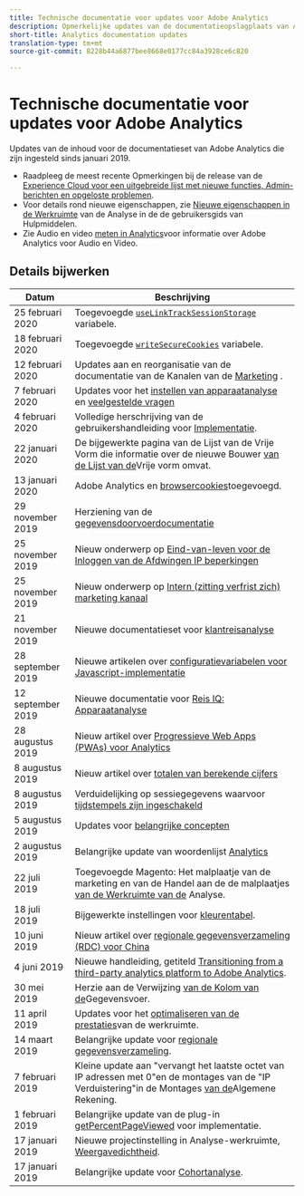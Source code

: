 ```yaml
---
title: Technische documentatie voor updates voor Adobe Analytics
description: Opmerkelijke updates van de documentatieopslagplaats van Adobe Analytics.
short-title: Analytics documentation updates
translation-type: tm+mt
source-git-commit: 8228b44a6877bee8668e0177cc84a3928ce6c820

---
```



# Technische documentatie voor updates voor Adobe Analytics

Updates van de inhoud voor de documentatieset van Adobe Analytics die zijn ingesteld sinds januari 2019.

* Raadpleeg de meest recente Opmerkingen bij de release van de [Experience Cloud voor een uitgebreide lijst met nieuwe functies, Admin-berichten en opgeloste problemen](https://docs.adobe.com/content/help/en/release-notes/experience-cloud/current.html).
* Voor details rond nieuwe eigenschappen, zie [Nieuwe eigenschappen in de Werkruimte](/help/analyze/analysis-workspace/new-features-in-analysis-workspace.md) van de Analyse in de de gebruikersgids van Hulpmiddelen.
* Zie Audio en video [meten in Analytics](https://docs.adobe.com/content/help/en/media-analytics/using/media-overview.html)voor informatie over Adobe Analytics voor Audio en Video.

## Details bijwerken

| Datum | Beschrijving |
|---|---|
| 25 februari 2020 | Toegevoegde [`useLinkTrackSessionStorage`](/help/implement/vars/config-vars/uselinktracksessionstorage.md) variabele. |
| 18 februari 2020 | Toegevoegde [`writeSecureCookies`](/help/implement/vars/config-vars/writesecurecookies.md) variabele. |
| 12 februari 2020 | Updates aan en reorganisatie van de documentatie van de Kanalen van de [Marketing](https://docs.adobe.com/content/help/en/analytics/components/marketing-channels/mc-get-started/c-getting-started-mchannel.html) . |
| 7 februari 2020 | Updates voor het [instellen van apparaatanalyse](../components/cda/cda-setup.md) en [veelgestelde vragen](../components/cda/cda-faq.md) |
| 4 februari 2020 | Volledige herschrijving van de gebruikershandleiding voor [Implementatie](../implement/home.md). |
| 22 januari 2020 | De bijgewerkte pagina van de Lijst van de Vrije Vorm die informatie over de nieuwe Bouwer [van de Lijst van de](/help/analyze/analysis-workspace/visualizations/freeform-table.md)Vrije vorm omvat. |
| 13 januari 2020 | Adobe Analytics en [browsercookies](../technotes/cookies.md)toegevoegd. |
| 29 november 2019 | Herziening van de [gegevensdoorvoerdocumentatie](/help/export/analytics-data-feed/data-feed-overview.md) |
| 25 november 2019 | Nieuw onderwerp op [Eind-van-leven voor de Inloggen van de Afdwingen IP beperkingen](https://docs.adobe.com/content/help/en/analytics/admin/company-settings/login-restrictions-eol.html) |
| 25 november 2019 | Nieuw onderwerp op [Intern (zitting verfrist zich) marketing kanaal](https://docs.adobe.com/content/help/en/analytics/components/marketing-channels/session-refresh.html) |
| 21 november 2019 | Nieuwe documentatieset voor [klantreisanalyse](https://docs.adobe.com/content/help/en/analytics-platform/using/cja-landing.html) |
| 28 september 2019 | Nieuwe artikelen over [configuratievariabelen voor Javascript-implementatie](https://docs.adobe.com/content/help/en/analytics/implementation/javascript-implementation/variables-analytics-reporting/configuration-variables.html) |
| 12 september 2019 | Nieuwe documentatie voor [Reis IQ: Apparaatanalyse](https://docs.adobe.com/content/help/en/analytics/components/cda/cda-home.html) |
| 28 augustus 2019 | Nieuw artikel over [Progressieve Web Apps (PWAs) voor Analytics](https://docs.adobe.com/content/help/en/analytics/analyze/pwa/pwa.html) |
| 8 augustus 2019 | Nieuw artikel over [totalen van berekende cijfers](/help/components/c-calcmetrics/cm-totals.md) |
| 8 augustus 2019 | Verduidelijking op sessiegegevens waarvoor [tijdstempels zijn ingeschakeld](/help/admin/admin/timestamp-optional.md) |
| 5 augustus 2019 | Updates voor [belangrijke concepten](/help/analyze/reports-analytics/key-concepts.md) |
| 2 augustus 2019 | Belangrijke update van woordenlijst [Analytics](/help/technotes/terms.md) |
| 22 juli 2019 | Toegevoegde Magento: Het malplaatje van de marketing en van de Handel aan de de malplaatjes [van de Werkruimte van de](/help/analyze/analysis-workspace/build-workspace-project/starter-projects.md) Analyse. |
| 18 juli 2019 | Bijgewerkte instellingen voor [kleurentabel](/help/analyze/analysis-workspace/visualizations/cohort-table/t-cohort.md). |
| 10 juni 2019 | Nieuw artikel over [regionale gegevensverzameling (RDC) voor China](https://docs.adobe.com/content/help/en/analytics/technotes/rdc/rdc-china.html) |
| 4 juni 2019 | Nieuwe handleiding, getiteld [Transitioning from a third-party analytics platform to Adobe Analytics](/help/technotes/ga-to-aa/home.md). |
| 30 mei 2019 | Herzie aan de Verwijzing [van de Kolom van de](/help/export/analytics-data-feed/c-df-contents/datafeeds-reference.md)Gegevensvoer. |
| 11 april 2019 | Updates voor het [optimaliseren van de prestaties](/help/analyze/analysis-workspace/workspace-faqs/optimizing-performance.md)van de werkruimte. |
| 14 maart 2019 | Belangrijke update voor [regionale gegevensverzameling](/help/technotes/rdc/regional-data-collection.md). |
| 7 februari 2019 | Kleine update aan &quot;vervangt het laatste octet van IP adressen met 0&quot;en de montages van de &quot;IP Verduistering&quot;in de Montages [van de](/help/admin/admin/general-acct-settings-admin.md)Algemene Rekening. |
| 1 februari 2019 | Belangrijke update van de plug-in [getPercentPageViewed](../implement/vars/plugins/getpercentpageviewed.md) voor implementatie. |
| 17 januari 2019 | Nieuwe projectinstelling in Analyse-werkruimte, [Weergavedichtheid](/help/analyze/analysis-workspace/build-workspace-project/view-density.md). |
| 17 januari 2019 | Belangrijke update voor [Cohortanalyse](/help/analyze/analysis-workspace/visualizations/cohort-table/cohort-analysis.md). |

